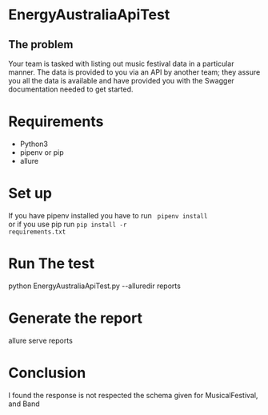 # EnergyAustraliaApiTest


The problem
-----------
Your team is tasked with listing out music festival data in a particular manner.
The data is provided to you via an API by another team; they assure you all the data is available and have provided you with the Swagger documentation needed to get started.


# Requirements 
- Python3
- pipenv or pip
- allure

# Set up
If you have pipenv installed you have to run <code> pipenv install </code> or if you  use pip run <code>pip install -r requirements.txt</code>

# Run The test
python EnergyAustraliaApiTest.py --alluredir reports

# Generate the report
allure serve reports


# Conclusion
I found the response is not respected the schema given for MusicalFestival, and Band
